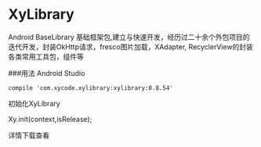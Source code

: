 # XyLibrary
Android BaseLibrary 基础框架包,建立与快速开发，经历过二十余个外包项目的迭代开发，封装OkHttp请求，fresco图片加载，XAdapter, RecyclerView的封装 各类常用工具包，组件等

###用法
Android Studio
  
    compile 'com.xycode.xylibrary:xylibrary:0.8.54'
    
    
初始化XyLibrary 

  Xy.init(context,isRelease);
  
  详情下载查看
  
  
    
    

  
